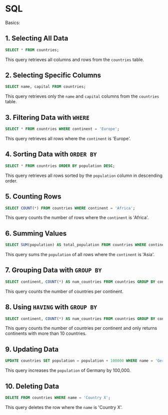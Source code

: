 # SQL 

Basics:  

## 1. Selecting All Data

```sql
SELECT * FROM countries;
```
This query retrieves all columns and rows from the `countries` table.

## 2. Selecting Specific Columns

```sql
SELECT name, capital FROM countries;
```
This query retrieves only the `name` and `capital` columns from the `countries` table.

## 3. Filtering Data with `WHERE`

```sql
SELECT * FROM countries WHERE continent = 'Europe';
```
This query retrieves all rows where the `continent` is 'Europe'.

## 4. Sorting Data with `ORDER BY`

```sql
SELECT * FROM countries ORDER BY population DESC;
```
This query retrieves all rows sorted by the `population` column in descending order.

## 5. Counting Rows

```sql
SELECT COUNT(*) FROM countries WHERE continent = 'Africa';
```
This query counts the number of rows where the `continent` is 'Africa'.

## 6. Summing Values

```sql
SELECT SUM(population) AS total_population FROM countries WHERE continent = 'Asia';
```
This query sums the `population` of all rows where the `continent` is 'Asia'.

## 7. Grouping Data with `GROUP BY`

```sql
SELECT continent, COUNT(*) AS num_countries FROM countries GROUP BY continent;
```
This query counts the number of countries per continent.

## 8. Using `HAVING` with `GROUP BY`

```sql
SELECT continent, COUNT(*) AS num_countries FROM countries GROUP BY continent HAVING COUNT(*) > 10;
```

This query counts the number of countries per continent and only returns  
continents with more than 10 countries.  

## 9. Updating Data

```sql
UPDATE countries SET population = population + 100000 WHERE name = 'Germany';
```
This query increases the `population` of Germany by 100,000.

## 10. Deleting Data

```sql
DELETE FROM countries WHERE name = 'Country X';
```
This query deletes the row where the `name` is 'Country X'.


